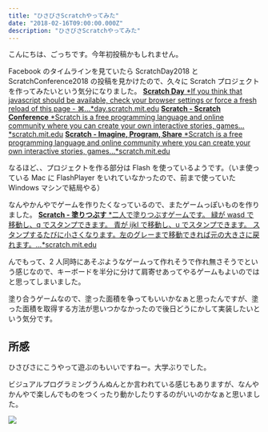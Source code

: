 ```yaml
---
title: "ひさびさScratchやってみた"
date: "2018-02-16T09:00:00.000Z"
description: "ひさびさScratchやってみた"
---
```


こんにちは、ごっちです。今年初投稿かもしれません。

Facebook のタイムラインを見ていたら ScratchDay2018 と ScratchConference2018 の投稿を見かけたので、久々に Scratch プロジェクトを作ってみたいという気分になりました。
[**Scratch Day**
*If you think that javascript should be available, check your browser settings or force a fresh reload of this page - ⌘…*day.scratch.mit.edu](https://day.scratch.mit.edu/)
[**Scratch - Scratch Conference**
*Scratch is a free programming language and online community where you can create your own interactive stories, games…*scratch.mit.edu](https://scratch.mit.edu/conference/)
[**Scratch - Imagine, Program, Share**
*Scratch is a free programming language and online community where you can create your own interactive stories, games…*scratch.mit.edu](https://scratch.mit.edu/)

なるほど、、プロジェクトを作る部分は Flash を使っているようです。（いま使っている Mac に FlashPlayer をいれていなかったので、前まで使っていた Windows マシンで結局やる）

なんやかんやでゲームを作りたくなっているので、またゲームっぽいものを作りました。
[**Scratch - 塗りつぶす**
*二人で塗りつぶすゲームです。 緑が wasd で移動し、q でスタンプできます。 青が ijkl で移動し、u でスタンプできます。 スタンプするたびに小さくなります。左のグレーまで移動できれば元の大きさに戻れます。…*scratch.mit.edu](https://scratch.mit.edu/projects/204014432/)

んでもって、2 人同時にあそぶようなゲームって作れそうで作れ無さそうでという感じなので、キーボードを半分に分けて肩寄せあってやるゲームもよいのではと思ってしまいました。

塗り合うゲームなので、塗った面積を争ってもいいかなぁと思ったんですが、塗った面積を取得する方法が思いつかなかったので後日どうにかして実装したいという気分です。

## 所感

ひさびさにこうやって遊ぶのもいいですねー。大学ぶりでした。

ビジュアルプログラミングうんぬんとか言われている感じもありますが、なんやかんやで楽しんでものをつくったり動かしたりするのがいいのかなぁと思いました。

![](https://cdn-images-1.medium.com/max/2000/1*2mrJgCWiQTHi5Nb-0VklBg.png)
